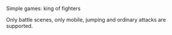Simple games: king of fighters

Only battle scenes, only mobile, jumping and ordinary attacks are supported.
